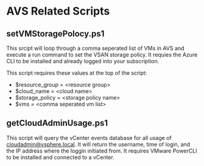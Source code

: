 # AVS Related Scripts
## setVMStoragePolocy.ps1
This srcipt will loop through a comma seperated list of VMs in AVS and execute a run command to set the VSAN storage policy.  It requies the Azure CLI to be installed and already logged into your subscription.

This script requires these values at the top of the script:
- $resource_group = \<resource group>
- $cloud_name = \<cloud name>
- $storage_policy = \<storage policy name>
- $vms = \<comma seperated vm list>

## getCloudAdminUsage.ps1

This script will query the vCenter events database for all usage of cloudadmin@vsphere.local.  It will return the username, time of login, and the IP address where the loggin initiated from.  It requires VMware PowerCLI to be installed and connected to a vCenter.
